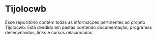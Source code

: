 # Tijolocwb
Esse repositório contém todas as informações pertinentes ao projeto Tijolocwb. Está dividido em pastas contendo documentação, programas desenvolvidos, links e cursos relacionados.
